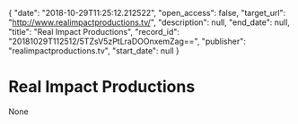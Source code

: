 {
  "date": "2018-10-29T11:25:12.212522", 
  "open_access": false, 
  "target_url": "http://www.realimpactproductions.tv/", 
  "description": null, 
  "end_date": null, 
  "title": "Real Impact Productions", 
  "record_id": "20181029T112512/5TZsV5zPtLraDOOnxemZag==", 
  "publisher": "realimpactproductions.tv", 
  "start_date": null
}

# Real Impact Productions

None